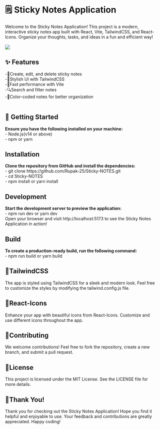 <h1>🗒️ Sticky Notes Application</h1>
Welcome to the Sticky Notes Application! This project is a modern, interactive sticky notes app built with React, Vite, TailwindCSS, and React-Icons. Organize your thoughts, tasks, and ideas in a fun and efficient way!
<br/>
<br/>
<a href="https://sticky-notes-sandy.vercel.app/"><img src = "https://github.com/user-attachments/assets/a033d53f-67bf-4fbb-a35c-80df0cf25c24"/></a>


<h2>✨ Features</h2>
-📝Create, edit, and delete sticky notes<br/>
-🎨Stylish UI with TailwindCSS<br/>
-🚀Fast performance with Vite<br/>
-🔍Search and filter notes<br/>
-🎨Color-coded notes for better organization<br/>
<br/>

<h2>🚀 Getting Started</h2>
<b>Ensure you have the following installed on your machine:</b><br/>
- Node.js(v14 or above)<br/>
- npm or yarn<br/>

<h2>Installation</h2>
<b>Clone the repository from GitHub and install the dependencies:</b><br/>
- git clone https://github.com/Rupak-25/Sticky-NOTES.git<br/>
-  cd Sticky-NOTES <br/>
- npm install or yarn install<br/>

<h2>Development</h2>
<b>Start the development server to preview the application:</b><br/>
- npm run dev or yarn dev<br/>
Open your browser and visit http://localhost:5173 to see the Sticky Notes Application in action!<br/>

<h2>Build</h2>
<b>To create a production-ready build, run the following command:</b><br/>
- npm run build or yarn build<br/>

<h2>🎨TailwindCSS</h2>
The app is styled using TailwindCSS for a sleek and modern look. Feel free to customize the styles by modifying the tailwind.config.js file.<br/>

<h2>💾React-Icons</h2>
Enhance your app with beautiful icons from React-Icons. Customize and use different icons throughout the app.<br/>

<h2>🤝Contributing</h2>
We welcome contributions! Feel free to fork the repository, create a new branch, and submit a pull request.<br/>

<h2>📝License</h2>
This project is licensed under the MIT License. See the LICENSE file for more details.<br/>

<h2>🙏Thank You!</h2>
Thank you for checking out the Sticky Notes Application! Hope you find it helpful and enjoyable to use. Your feedback and contributions are greatly appreciated. Happy coding!

